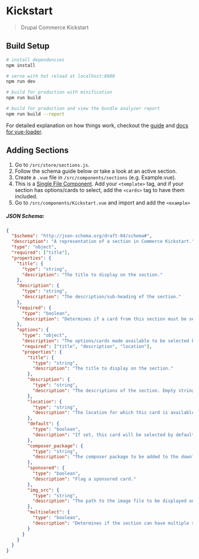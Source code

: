 # Kickstart

> Drupal Commerce Kickstart

## Build Setup

```bash
# install dependencies
npm install

# serve with hot reload at localhost:8080
npm run dev

# build for production with minification
npm run build

# build for production and view the bundle analyzer report
npm run build --report
```

For detailed explanation on how things work, checkout the [guide](http://vuejs-templates.github.io/webpack/) and [docs for vue-loader](http://vuejs.github.io/vue-loader).

## Adding Sections
1. Go to `/src/store/sections.js`.
2. Follow the schema guide below or take a look at an active section.
3. Create a `.vue` file in `/src/components/sections` (e.g. Example.vue).
4. This is a [Single File Component](https://vuejs.org/v2/guide/single-file-components.html). Add your `<template>` tag, and if your section has options/cards to select, add the `<cards>` tag to have them included.
5. Go to `/src/components/Kickstart.vue` and import and add the `<example>`

##### JSON Schema:
```json
{
  "$schema": "http://json-schema.org/draft-04/schema#",
  "description": "A representation of a section in Commerce Kickstart.",
  "type": "object",
  "required": ["title"],
  "properties": {
    "title": {
      "type": "string",
      "description": "The title to display on the section."
    },
    "description": {
      "type": "string",
      "description": "The description/sub-heading of the section."
    },
    "required": {
      "type": "boolean",
      "description": "Determines if a card from this section must be selected."
    },
    "options": {
      "type": "object",
      "description": "The options/cards made available to be selected by the user.",
      "required": ["title", "description", "location"],
      "properties": {
        "title": {
          "type": "string",
          "description": "The title to display on the section."
        },
        "description": {
          "type": "string",
          "description": "The descriptions of the section. Empty string allowed."
        },
        "location": {
          "type": "string",
          "description": "The location for which this card is available."
        },
        "default": {
          "type": "boolean",
          "description": "If set, this card will be selected by default. The default card MUST be the first option for the section."
        },
        "composer_package": {
          "type": "string",
          "description": "The composer package to be added to the download."
        },
        "sponsored": {
          "type": "boolean",
          "description": "Flag a sponsored card."
        },
        "img_src": {
          "type": "string",
          "description": "The path to the image file to be displayed on the card. Must be in the static folder to be properly rendered."
        },
        "multiselect": {
          "type": "boolean",
          "description": "Determines if the section can have multiple selections."
        }
      }
    }
  }
}
```
